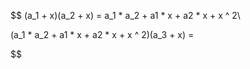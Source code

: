 $$
(a_1 + x)(a_2 + x) = a_1 * a_2 + a1 * x + a2 * x + x ^ 2\\

(a_1 * a_2 + a1 * x + a2 * x + x ^ 2)(a_3 + x) =  

$$